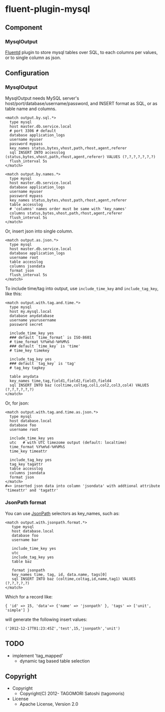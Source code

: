# fluent-plugin-mysql

## Component

### MysqlOutput

[Fluentd](http://fluentd.org) plugin to store mysql tables over SQL, to each columns per values, or to single column as json.

## Configuration

### MysqlOutput

MysqlOutput needs MySQL server's host/port/database/username/password, and INSERT format as SQL, or as table name and columns.

    <match output.by.sql.*>
      type mysql
      host master.db.service.local
      # port 3306 # default
      database application_logs
      username myuser
      password mypass
      key_names status,bytes,vhost,path,rhost,agent,referer
      sql INSERT INTO accesslog (status,bytes,vhost,path,rhost,agent,referer) VALUES (?,?,?,?,?,?,?)
      flush_interval 5s
    </match>
    
    <match output.by.names.*>
      type mysql
      host master.db.service.local
      database application_logs
      username myuser
      password mypass
      key_names status,bytes,vhost,path,rhost,agent,referer
      table accesslog
      # 'columns' names order must be same with 'key_names'
      columns status,bytes,vhost,path,rhost,agent,referer
      flush_interval 5s
    </match>

Or, insert json into single column.

    <match output.as.json.*>
      type mysql
      host master.db.service.local
      database application_logs
      username root
      table accesslog
      columns jsondata
      format json
      flush_interval 5s
    </match>

To include time/tag into output, use `include_time_key` and `include_tag_key`, like this:

    <match output.with.tag.and.time.*>
      type mysql
      host my.mysql.local
      database anydatabase
      username yourusername
      password secret
      
      include_time_key yes
      ### default `time_format` is ISO-8601
      # time_format %Y%m%d-%H%M%S
      ### default `time_key` is 'time'
      # time_key timekey
      
      include_tag_key yes
      ### default `tag_key` is 'tag'
      # tag_key tagkey
      
      table anydata
      key_names time,tag,field1,field2,field3,field4
      sql INSERT INTO baz (coltime,coltag,col1,col2,col3,col4) VALUES (?,?,?,?,?,?)
    </match>

Or, for json:

    <match output.with.tag.and.time.as.json.*>
      type mysql
      host database.local
      database foo
      username root
      
      include_time_key yes
      utc   # with UTC timezome output (default: localtime)
      time_format %Y%m%d-%H%M%S
      time_key timeattr
      
      include_tag_key yes
      tag_key tagattr
      table accesslog
      columns jsondata
      format json
    </match>
    #=> inserted json data into column 'jsondata' with addtional attribute 'timeattr' and 'tagattr'

### JsonPath format

You can use [JsonPath](http://goessner.net/articles/JsonPath/) selectors as key_names, such as:

	<match output.with.jsonpath.format.*>
	   type mysql
	   host database.local
       database foo
       username bar

       include_time_key yes
       utc
       include_tag_key yes
       table baz

       format jsonpath
       key_names time, tag, id, data.name, tags[0]
       sql INSERT INTO baz (coltime,coltag,id,name,tag1) VALUES (?,?,?,?,?)
	</match>

Which for a record like:

`{ 'id' => 15, 'data'=> {'name' => 'jsonpath' }, 'tags' => ['unit', 'simple'] }`

will generate the following insert values:

`('2012-12-17T01:23:45Z','test',15,'jsonpath','unit')`


## TODO

* implement 'tag_mapped'
  * dynamic tag based table selection

## Copyright

* Copyright
  * Copyright(C) 2012- TAGOMORI Satoshi (tagomoris)
* License
  * Apache License, Version 2.0

